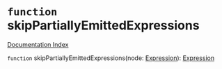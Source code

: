 # `function` skipPartiallyEmittedExpressions

[Documentation Index](../README.md)

`function` skipPartiallyEmittedExpressions(node: [Expression](../interface.Expression/README.md)): [Expression](../interface.Expression/README.md)